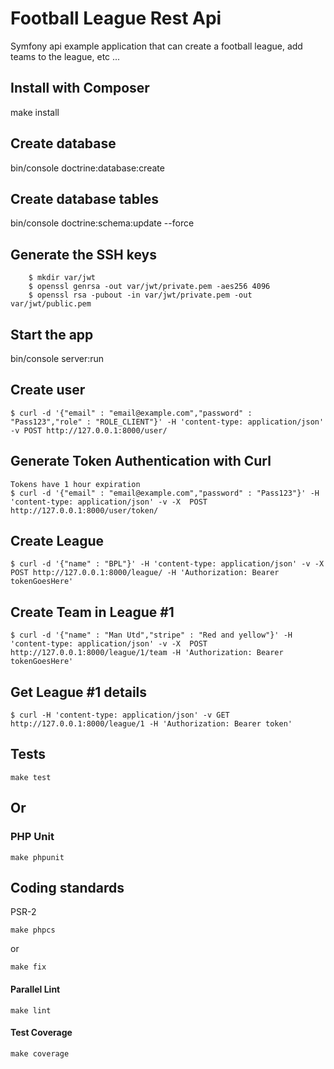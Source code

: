# Football League Rest Api

Symfony api example application that can create a football league,  add teams to the league, etc ...

## Install with Composer
make install

## Create database
bin/console doctrine:database:create

## Create database tables
bin/console doctrine:schema:update --force

## Generate the SSH keys

```
	$ mkdir var/jwt
	$ openssl genrsa -out var/jwt/private.pem -aes256 4096
	$ openssl rsa -pubout -in var/jwt/private.pem -out var/jwt/public.pem
```

## Start the app
bin/console server:run

## Create user
```
$ curl -d '{"email" : "email@example.com","password" : "Pass123","role" : "ROLE_CLIENT"}' -H 'content-type: application/json' -v POST http://127.0.0.1:8000/user/
```

## Generate Token Authentication with Curl

```
Tokens have 1 hour expiration
$ curl -d '{"email" : "email@example.com","password" : "Pass123"}' -H 'content-type: application/json' -v -X  POST http://127.0.0.1:8000/user/token/

```

## Create League

```
$ curl -d '{"name" : "BPL"}' -H 'content-type: application/json' -v -X  POST http://127.0.0.1:8000/league/ -H 'Authorization: Bearer tokenGoesHere'
```

## Create Team in League #1

```
$ curl -d '{"name" : "Man Utd","stripe" : "Red and yellow"}' -H 'content-type: application/json' -v -X  POST http://127.0.0.1:8000/league/1/team -H 'Authorization: Bearer tokenGoesHere'
```

## Get League #1 details

```
$ curl -H 'content-type: application/json' -v GET http://127.0.0.1:8000/league/1 -H 'Authorization: Bearer token'
```

## Tests

```
make test
```

## Or

### PHP Unit
```
make phpunit
```

## Coding standards

PSR-2

```
make phpcs
```

or
```
make fix
```

#### Parallel Lint

```
make lint
```
#### Test Coverage

```
make coverage
```
